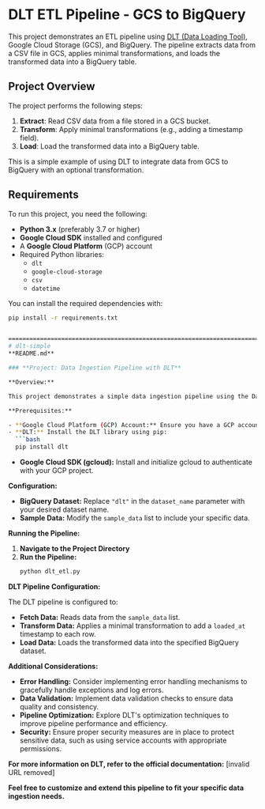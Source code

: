 # DLT ETL Pipeline - GCS to BigQuery

This project demonstrates an ETL pipeline using [DLT (Data Loading Tool)](https://github.com/Delta-ML/dlt), Google Cloud Storage (GCS), and BigQuery. The pipeline extracts data from a CSV file in GCS, applies minimal transformations, and loads the transformed data into a BigQuery table.

## Project Overview

The project performs the following steps:
1. **Extract**: Read CSV data from a file stored in a GCS bucket.
2. **Transform**: Apply minimal transformations (e.g., adding a timestamp field).
3. **Load**: Load the transformed data into a BigQuery table.

This is a simple example of using DLT to integrate data from GCS to BigQuery with an optional transformation.

## Requirements

To run this project, you need the following:

- **Python 3.x** (preferably 3.7 or higher)
- **Google Cloud SDK** installed and configured
- A **Google Cloud Platform** (GCP) account
- Required Python libraries:
  - `dlt`
  - `google-cloud-storage`
  - `csv`
  - `datetime`

You can install the required dependencies with:

```bash
pip install -r requirements.txt


=============================================================================================================================
# dlt-simple
**README.md**

### **Project: Data Ingestion Pipeline with DLT**

**Overview:**

This project demonstrates a simple data ingestion pipeline using the Data Lineage Toolkit (DLT) to load sample data into a BigQuery dataset. The pipeline fetches data from a specified source (in this case, an in-memory list) and transforms it before loading it into the target BigQuery dataset.

**Prerequisites:**

- **Google Cloud Platform (GCP) Account:** Ensure you have a GCP account and a project set up.
- **DLT:** Install the DLT library using pip:
  ```bash
  pip install dlt
  ```
- **Google Cloud SDK (gcloud):** Install and initialize gcloud to authenticate with your GCP project.

**Configuration:**

- **BigQuery Dataset:** Replace `"dlt"` in the `dataset_name` parameter with your desired dataset name.
- **Sample Data:** Modify the `sample_data` list to include your specific data.

**Running the Pipeline:**

1. **Navigate to the Project Directory**
2. **Run the Pipeline:**
   ```bash
   python dlt_etl.py
   ```

**DLT Pipeline Configuration:**

The DLT pipeline is configured to:

- **Fetch Data:** Reads data from the `sample_data` list.
- **Transform Data:** Applies a minimal transformation to add a `loaded_at` timestamp to each row.
- **Load Data:** Loads the transformed data into the specified BigQuery dataset.

**Additional Considerations:**

- **Error Handling:** Consider implementing error handling mechanisms to gracefully handle exceptions and log errors.
- **Data Validation:** Implement data validation checks to ensure data quality and consistency.
- **Pipeline Optimization:** Explore DLT's optimization techniques to improve pipeline performance and efficiency.
- **Security:** Ensure proper security measures are in place to protect sensitive data, such as using service accounts with appropriate permissions.

**For more information on DLT, refer to the official documentation:** [invalid URL removed]

**Feel free to customize and extend this pipeline to fit your specific data ingestion needs.**
